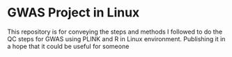 # GWAS Project in Linux
 This repository is for conveying the steps and methods I followed to do the QC steps for GWAS using PLINK and R in Linux environment. Publishing it in a hope that it could be useful for someone
